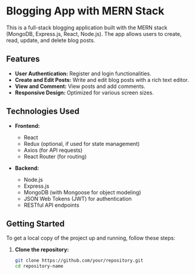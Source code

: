 # Blogging App with MERN Stack

This is a full-stack blogging application built with the MERN stack (MongoDB, Express.js, React, Node.js). The app allows users to create, read, update, and delete blog posts.

## Features

- **User Authentication:** Register and login functionalities.
- **Create and Edit Posts:** Write and edit blog posts with a rich text editor.
- **View and Comment:** View posts and add comments.
- **Responsive Design:** Optimized for various screen sizes.

## Technologies Used

- **Frontend:**
  - React
  - Redux (optional, if used for state management)
  - Axios (for API requests)
  - React Router (for routing)

- **Backend:**
  - Node.js
  - Express.js
  - MongoDB (with Mongoose for object modeling)
  - JSON Web Tokens (JWT) for authentication
  - RESTful API endpoints

## Getting Started

To get a local copy of the project up and running, follow these steps:

1. **Clone the repository:**
   ```bash
   git clone https://github.com/your/repository.git
   cd repository-name
